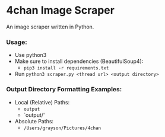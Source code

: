 # 4chan Image Scraper
An image scraper written in Python.

### Usage:

- Use python3
- Make sure to install dependencies (BeautifulSoup4):
  - `pip3 install -r requirements.txt`
- Run `python3 scraper.py <thread url> <output directory>`

### Output Directory Formatting Examples:

- Local (Relative) Paths:
  - `output`
  - `output/'
- Absolute Paths:
  - `/Users/grayson/Pictures/4chan`
